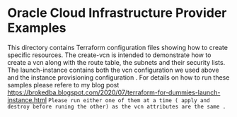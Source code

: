 # Oracle Cloud Infrastructure Provider Examples

This directory contains Terraform configuration files showing how to create specific resources. 
The create-vcn is intended to demonstrate how to create a vcn along with the route table, the subnets and their security lists.
The launch-instance contains both the vcn configuration we used above and the instance provisioning configuration .
 For details on how to run these samples please refere to my blog post  https://brokedba.blogspot.com/2020/07/terraform-for-dummies-launch-instance.html
` Please run either one of them at a time ( apply and destroy before runing the other) as the vcn attributes are the same .
`
